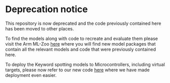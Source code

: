 # Deprecation notice

This repository is now deprecated and the code previously contained here has been moved to other places.

To find the models along with code to recreate and evaluate them please visit the Arm ML-Zoo [here](https://github.com/ARM-software/ML-zoo/tree/master/models/keyword_spotting)
where you will find new model packages that contain all the relevant models and code that were previously contained here.

To deploy the Keyword spotting models to Microcontrollers, including virtual targets, please now refer to our new code
[here](https://github.com/ARM-software/ML-examples/tree/main/cmsis-pack-examples)
where we have made deployment even easier.
